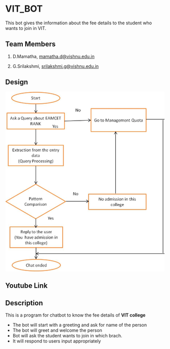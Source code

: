# VIT_BOT
This bot gives the information about the fee details to the student who wants to join in VIT.
## Team Members
1. D.Mamatha, mamatha.d@vishnu.edu.in

2. G.Srilakshmi, srilakshmi.g@vishnu.edu.in
## Design
![Design](https://github.com/MAMATHA35/Chatbot/blob/main/Picture2.jpg)
## Youtube Link

## Description
This is a program for chatbot to know the fee details of **VIT college**
  + The bot will start with a greeting and ask for name of the person
  + The bot will greet and welcome the person
  + Bot will ask the student wants to join in which brach.
  + It will respond to users input appropriately

